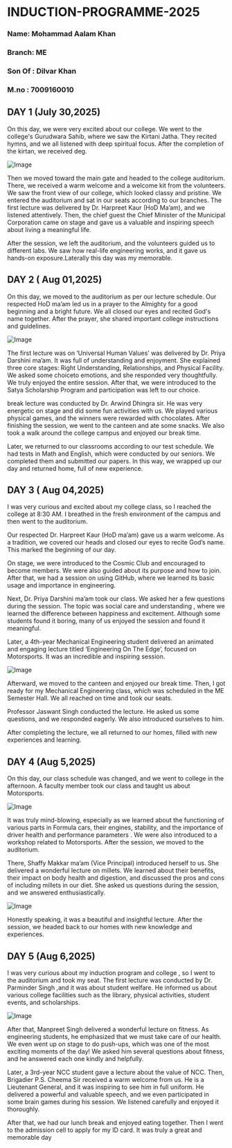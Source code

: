 # INDUCTION-PROGRAMME-2025
### Name: Mohammad Aalam Khan
### Branch: ME
### Son Of : Dilvar Khan
### M.no : 7009160010

## DAY 1 (July 30,2025)

On this day, we were very excited about our college. We went to the college's Gurudwara Sahib, where we saw the Kirtani Jatha. They recited hymns, and we all listened with deep spiritual focus. After the completion of the kirtan, we received deg.

![Image](https://github.com/user-attachments/assets/7b825fcb-91d4-4b63-9367-e02d8f27e291)

Then we moved toward the main gate and headed to the college auditorium. There, we received a warm welcome and a welcome kit from the volunteers. We saw the front view of our college, which looked classy and pristine.
We entered the auditorium and sat in our seats according to our branches. The first lecture was delivered by Dr. Harpreet Kaur (HoD Ma’am), and we listened attentively. Then, the chief guest the Chief Minister of the Municipal Corporation came on stage and gave us a valuable and inspiring speech about living a meaningful life.

After the session, we left the auditorium, and the volunteers guided us to different labs. We saw how real-life engineering works, and it gave us hands-on exposure.Laterally this day was my memorable.


## DAY 2 ( Aug 01,2025)

On this day, we moved to the auditorium as per our lecture schedule. Our respected HoD ma’am led us in a prayer to the Almighty for a good beginning and a bright future. We all closed our eyes and recited God's name together. After the prayer, she shared important college instructions and guidelines.

![Image](https://github.com/user-attachments/assets/68659d7d-a702-4811-b290-9c5f0f8c6689)

The first lecture was on ‘Universal Human Values’ was delivered by Dr. Priya Darshini ma’am. It was full of understanding and enjoyment. She explained three core stages: Right Understanding, Relationships, and Physical Facility. We asked some choiceto emotions, and she responded very thoughtfully. We truly enjoyed the entire session.
After that, we were introduced to the Satya Scholarship Program and participation was left to our choice.

break lecture was conducted by Dr. Arwind Dhingra sir. He was very energetic on stage and did some fun activities with us. We played various physical games, and the winners were rewarded with chocolates. 
After finishing the session, we went to the canteen and ate some snacks. We also took a walk around the college campus and enjoyed our break time.

Later, we returned to our classrooms according to our test schedule. We had tests in Math and English, which were conducted by our seniors. We completed them and submitted our papers.
In this way, we wrapped up our day and returned home, full of new experience. 

## DAY 3 ( Aug 04,2025)

I was very curious and excited about my college class, so I reached the college at 8:30 AM. I breathed in the fresh environment of the campus and then went to the auditorium.

Our respected Dr. Harpreet Kaur (HoD ma’am) gave us a warm welcome. As a tradition, we covered our heads and closed our eyes to recite God’s name. This marked the beginning of our day.

On stage, we were introduced to the Cosmic Club and encouraged to become members. We were also guided about its purpose and how to join. After that, we had a session on using GitHub, where we learned its basic usage and importance in engineering.

Next, Dr. Priya Darshini ma’am took our class. We asked her a few questions during the session. The topic was social care and understanding , where we learned the difference between happiness and excitement. Although some students found it boring, many of us enjoyed the session and found it meaningful.

Later, a 4th-year Mechanical Engineering student delivered an animated and engaging lecture titled ‘Engineering On The Edge’, focused on Motorsports. It was an incredible and inspiring session.

![Image](https://github.com/user-attachments/assets/d7ec51be-3c37-4548-b37a-641bb453abf1)

Afterward, we moved to the canteen and enjoyed our break time. Then, I got ready for my Mechanical Engineering class, which was scheduled in the ME Semester Hall. We all reached on time and took our seats.

Professor Jaswant Singh conducted the lecture. He asked us some questions, and we responded eagerly. We also introduced ourselves to him. 

After completing the lecture, we all returned to our homes, filled with new experiences and learning.

## DAY 4 (Aug 5,2025)
On this day, our class schedule was changed, and we went to college in the afternoon. A faculty member took our class and taught us about Motorsports. 

![Image](https://github.com/user-attachments/assets/bf7123a6-bf6c-4893-84ac-83fda9f3edaf)

It was truly mind-blowing, especially as we learned about the functioning of various parts in Formula cars, their engines, stability, and the importance of driver health and performance parameters . We were also introduced to a workshop related to Motorsports. After the session, we moved to the auditorium.

There, Shaffy Makkar ma’am (Vice Principal) introduced herself to us. She delivered a wonderful lecture on millets. We learned about their benefits, their impact on body health and digestion, and discussed the pros and cons of including millets in our diet. She asked us questions during the session, and we answered enthusiastically.

![Image](https://github.com/user-attachments/assets/f967b199-ef0d-4c4a-897d-5add3dff8269)

Honestly speaking, it was a beautiful and insightful lecture. After the session, we headed back to our homes with new knowledge and experiences.

## DAY 5 (Aug 6,2025) 

I was very curious about my induction program and college , so I went to the auditorium and took my seat. The first lecture was conducted by Dr. Parminder Singh ,and it was about student welfare. He informed us about various college facilities such as the library, physical activities, student events, and scholarships.

![Image](https://github.com/user-attachments/assets/471ae686-5592-4ffa-bcc1-340949f2be38)

After that, Manpreet Singh delivered a wonderful lecture on fitness. As engineering students, he emphasized that we must take care of our health. We even went up on stage to do push-ups, which was one of the most exciting moments of the day! We asked him several questions about fitness, and he answered each one kindly and helpfully.



Later, a 3rd-year NCC student gave a lecture about the value of NCC. Then, Brigadier P.S. Cheema Sir received a warm welcome from us. He is a Lieutenant General, and it was inspiring to see him in full uniform. He delivered a powerful and valuable speech, and we even participated in some brain games during his session. We listened carefully and enjoyed it thoroughly.

After that, we had our lunch break and enjoyed eating together. Then I went to the admission cell to apply for my ID card.
It was truly a great and memorable day


